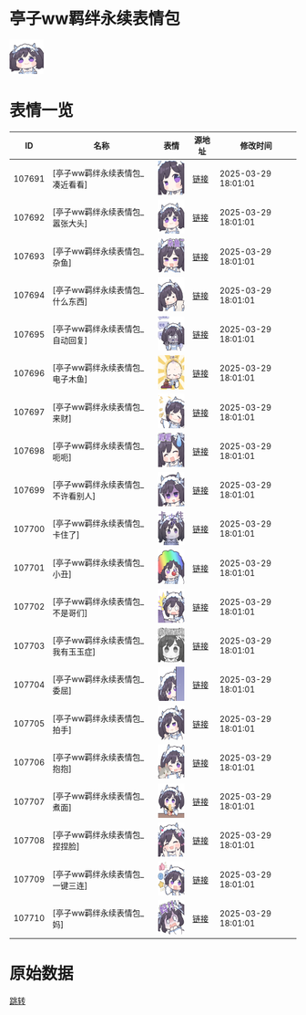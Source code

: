 # 亭子ww羁绊永续表情包

<img src="./cover.png" height="60" alt="cover" />

# 表情一览

|ID|名称|表情|源地址|修改时间|
|----|----|----|----|----|
|107691|[亭子ww羁绊永续表情包_凑近看看]|<img src="./pic/107691_%5B亭子ww羁绊永续表情包_凑近看看%5D.png" height="60" alt="凑近看看"/>|[链接](https://i0.hdslb.com/bfs/garb/0dff2ccd9e8c720cbac6467dd9e79964a0ff9564.png)|2025-03-29 18:01:01|
|107692|[亭子ww羁绊永续表情包_嚣张大头]|<img src="./pic/107692_%5B亭子ww羁绊永续表情包_嚣张大头%5D.png" height="60" alt="嚣张大头"/>|[链接](https://i0.hdslb.com/bfs/garb/06f8cc7e3391c50c570285119da7702fdb25c268.png)|2025-03-29 18:01:01|
|107693|[亭子ww羁绊永续表情包_杂鱼]|<img src="./pic/107693_%5B亭子ww羁绊永续表情包_杂鱼%5D.png" height="60" alt="杂鱼"/>|[链接](https://i0.hdslb.com/bfs/garb/aac8a4503e41bdb85c4a9e1b48e3f0b8f7d2f618.png)|2025-03-29 18:01:01|
|107694|[亭子ww羁绊永续表情包_什么东西]|<img src="./pic/107694_%5B亭子ww羁绊永续表情包_什么东西%5D.png" height="60" alt="什么东西"/>|[链接](https://i0.hdslb.com/bfs/garb/38b6ccf661323c18ff1821c2f9653dedac3ab0fb.png)|2025-03-29 18:01:01|
|107695|[亭子ww羁绊永续表情包_自动回复]|<img src="./pic/107695_%5B亭子ww羁绊永续表情包_自动回复%5D.png" height="60" alt="自动回复"/>|[链接](https://i0.hdslb.com/bfs/garb/961c0b42cb264333f6b5f01c6d2a127cfea8a388.png)|2025-03-29 18:01:01|
|107696|[亭子ww羁绊永续表情包_电子木鱼]|<img src="./pic/107696_%5B亭子ww羁绊永续表情包_电子木鱼%5D.png" height="60" alt="电子木鱼"/>|[链接](https://i0.hdslb.com/bfs/garb/34b1e88f4ee5f9cf6488e0b1cd2485e7ef46876d.png)|2025-03-29 18:01:01|
|107697|[亭子ww羁绊永续表情包_来财]|<img src="./pic/107697_%5B亭子ww羁绊永续表情包_来财%5D.png" height="60" alt="来财"/>|[链接](https://i0.hdslb.com/bfs/garb/d78714ac87156013042a84a56178e54ca3a3c3e0.png)|2025-03-29 18:01:01|
|107698|[亭子ww羁绊永续表情包_呃呃]|<img src="./pic/107698_%5B亭子ww羁绊永续表情包_呃呃%5D.png" height="60" alt="呃呃"/>|[链接](https://i0.hdslb.com/bfs/garb/41fe0a01b9ca69508ee56ca4cac76d7a0bacb2aa.png)|2025-03-29 18:01:01|
|107699|[亭子ww羁绊永续表情包_不许看别人]|<img src="./pic/107699_%5B亭子ww羁绊永续表情包_不许看别人%5D.png" height="60" alt="不许看别人"/>|[链接](https://i0.hdslb.com/bfs/garb/db16273311b5cf751ffcc7ad09462edd6b8f38a5.png)|2025-03-29 18:01:01|
|107700|[亭子ww羁绊永续表情包_卡住了]|<img src="./pic/107700_%5B亭子ww羁绊永续表情包_卡住了%5D.png" height="60" alt="卡住了"/>|[链接](https://i0.hdslb.com/bfs/garb/6397981472450d151e24e7b1fa9203f9d954b94b.png)|2025-03-29 18:01:01|
|107701|[亭子ww羁绊永续表情包_小丑]|<img src="./pic/107701_%5B亭子ww羁绊永续表情包_小丑%5D.png" height="60" alt="小丑"/>|[链接](https://i0.hdslb.com/bfs/garb/91fc98cd74a34a1e2ce06d4bb2deca6663ed9b9d.png)|2025-03-29 18:01:01|
|107702|[亭子ww羁绊永续表情包_不是哥们]|<img src="./pic/107702_%5B亭子ww羁绊永续表情包_不是哥们%5D.png" height="60" alt="不是哥们"/>|[链接](https://i0.hdslb.com/bfs/garb/ba2cc658ac80babf07375650953f2b3a5197f187.png)|2025-03-29 18:01:01|
|107703|[亭子ww羁绊永续表情包_我有玉玉症]|<img src="./pic/107703_%5B亭子ww羁绊永续表情包_我有玉玉症%5D.png" height="60" alt="我有玉玉症"/>|[链接](https://i0.hdslb.com/bfs/garb/3b6479140d1d6fc0d3d0c6f62f8e1c48ce750e52.png)|2025-03-29 18:01:01|
|107704|[亭子ww羁绊永续表情包_委屈]|<img src="./pic/107704_%5B亭子ww羁绊永续表情包_委屈%5D.png" height="60" alt="委屈"/>|[链接](https://i0.hdslb.com/bfs/garb/906b3f7cb4e5b66c2b5f6f9f82014507c805b8ce.png)|2025-03-29 18:01:01|
|107705|[亭子ww羁绊永续表情包_拍手]|<img src="./pic/107705_%5B亭子ww羁绊永续表情包_拍手%5D.png" height="60" alt="拍手"/>|[链接](https://i0.hdslb.com/bfs/garb/3e4574bdd97df1958e2a6b14afef589a59788344.png)|2025-03-29 18:01:01|
|107706|[亭子ww羁绊永续表情包_抱抱]|<img src="./pic/107706_%5B亭子ww羁绊永续表情包_抱抱%5D.png" height="60" alt="抱抱"/>|[链接](https://i0.hdslb.com/bfs/garb/089f6f397149bbf1d03a42315e0f0c99d7667aeb.png)|2025-03-29 18:01:01|
|107707|[亭子ww羁绊永续表情包_煮面]|<img src="./pic/107707_%5B亭子ww羁绊永续表情包_煮面%5D.png" height="60" alt="煮面"/>|[链接](https://i0.hdslb.com/bfs/garb/bdc1b06f87e911a907295aa393e61a6da9ac6044.png)|2025-03-29 18:01:01|
|107708|[亭子ww羁绊永续表情包_捏捏脸]|<img src="./pic/107708_%5B亭子ww羁绊永续表情包_捏捏脸%5D.png" height="60" alt="捏捏脸"/>|[链接](https://i0.hdslb.com/bfs/garb/1045c59d98c28953eae441df037d873a5564cf8c.png)|2025-03-29 18:01:01|
|107709|[亭子ww羁绊永续表情包_一键三连]|<img src="./pic/107709_%5B亭子ww羁绊永续表情包_一键三连%5D.png" height="60" alt="一键三连"/>|[链接](https://i0.hdslb.com/bfs/garb/978c0307a46e6c27bc280a392b77b76de62d652a.png)|2025-03-29 18:01:01|
|107710|[亭子ww羁绊永续表情包_妈]|<img src="./pic/107710_%5B亭子ww羁绊永续表情包_妈%5D.png" height="60" alt="妈"/>|[链接](https://i0.hdslb.com/bfs/garb/86d01d60148e7a0d047bb10095d231a4cbac5dee.png)|2025-03-29 18:01:01|

# 原始数据

[跳转](./raw.json)

